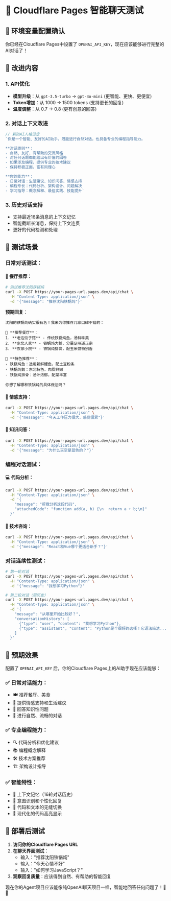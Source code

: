 # 🚀 Cloudflare Pages 智能聊天测试

## 🎯 环境变量配置确认

你已经在Cloudflare Pages中设置了 `OPENAI_API_KEY`，现在应该能够进行完整的AI对话了！

## 🔧 改进内容

### 1. **API优化**
- **模型升级**：从 `gpt-3.5-turbo` → `gpt-4o-mini` (更智能、更快、更便宜)
- **Token增加**：从 1000 → 1500 tokens (支持更长的回复)
- **温度调整**：从 0.7 → 0.8 (更有创意的回答)

### 2. **对话上下文改进**
```typescript
// 新的AI人格设定
`你是一个智能、友好的AI助手，既能进行自然对话，也具备专业的编程指导能力。

**对话原则**：
- 自然、友好、有帮助的交流风格
- 对任何话题都能给出有价值的回答
- 如果涉及编程，提供专业的技术建议
- 保持积极正面，富有同理心

**你的能力**：
- 日常对话：生活建议、知识问答、情感支持
- 编程专长：代码分析、架构设计、问题解决
- 学习指导：概念解释、最佳实践、技能提升`
```

### 3. **历史对话支持**
- 支持最近16条消息的上下文记忆
- 智能截断长消息，保持上下文连贯
- 更好的代码检测和处理

## 🧪 测试场景

### **日常对话测试**：

#### 🍲 **餐厅推荐**：
```bash
# 测试推荐沈阳铁锅炖
curl -X POST https://your-pages-url.pages.dev/api/chat \
  -H "Content-Type: application/json" \
  -d '{"message": "推荐沈阳铁锅炖"}'
```

**预期回复**：
```
沈阳的铁锅炖确实很有名！我来为你推荐几家口碑不错的：

🍲 **推荐餐厅**：
1. **老边饺子馆** - 传统铁锅炖鱼，汤鲜味美
2. **东北人家** - 铁锅炖大鹅，分量足味道正宗
3. **农家小院** - 铁锅炖排骨，配玉米饼特别香

🎯 **特色推荐**：
- 铁锅炖鱼：选用新鲜鲤鱼，配土豆粉条
- 铁锅炖鹅：东北特色，肉质鲜嫩
- 铁锅炖排骨：汤汁浓郁，配菜丰富

你想了解哪种铁锅炖的具体做法吗？
```

#### 💭 **情感支持**：
```bash
curl -X POST https://your-pages-url.pages.dev/api/chat \
  -H "Content-Type: application/json" \
  -d '{"message": "今天工作压力很大，感觉很累"}'
```

#### 🤔 **知识问答**：
```bash
curl -X POST https://your-pages-url.pages.dev/api/chat \
  -H "Content-Type: application/json" \
  -d '{"message": "为什么天空是蓝色的？"}'
```

### **编程对话测试**：

#### 💻 **代码分析**：
```bash
curl -X POST https://your-pages-url.pages.dev/api/chat \
  -H "Content-Type: application/json" \
  -d '{
    "message": "帮我分析这段代码",
    "attachedCode": "function add(a, b) {\n  return a + b;\n}"
  }'
```

#### 🚀 **技术咨询**：
```bash
curl -X POST https://your-pages-url.pages.dev/api/chat \
  -H "Content-Type: application/json" \
  -d '{"message": "React和Vue哪个更适合新手？"}'
```

### **对话连续性测试**：

```bash
# 第一轮对话
curl -X POST https://your-pages-url.pages.dev/api/chat \
  -H "Content-Type: application/json" \
  -d '{"message": "我想学习Python"}'

# 第二轮对话（带历史）
curl -X POST https://your-pages-url.pages.dev/api/chat \
  -H "Content-Type: application/json" \
  -d '{
    "message": "从哪里开始比较好？",
    "conversationHistory": [
      {"type": "user", "content": "我想学习Python"},
      {"type": "assistant", "content": "Python是个很好的选择！它语法简洁..."}
    ]
  }'
```

## 🎉 预期效果

配置了 `OPENAI_API_KEY` 后，你的Cloudflare Pages上的AI助手现在应该能够：

### ✅ **日常对话能力**：
- 🍽️ 推荐餐厅、美食
- 💭 提供情感支持和生活建议  
- 🧠 回答知识性问题
- 🎯 进行自然、流畅的对话

### ✅ **专业编程能力**：
- 🔍 代码分析和优化建议
- 📚 编程概念解释
- 🛠️ 技术方案推荐
- 🏗️ 架构设计指导

### ✅ **智能特性**：
- 🧠 上下文记忆（16轮对话历史）
- 🎯 意图识别和个性化回复
- 🔄 代码和文本的无缝切换
- 📱 现代化的代码高亮显示

## 🚀 部署后测试

1. **访问你的Cloudflare Pages URL**
2. **在聊天界面测试**：
   - 输入："推荐沈阳铁锅炖"
   - 输入："今天心情不好"  
   - 输入："如何学习JavaScript？"
3. **观察回复质量**：应该得到自然、有帮助的智能回复

现在你的Agent项目应该能像纯OpenAI聊天项目一样，智能地回答任何问题了！🎯✨
